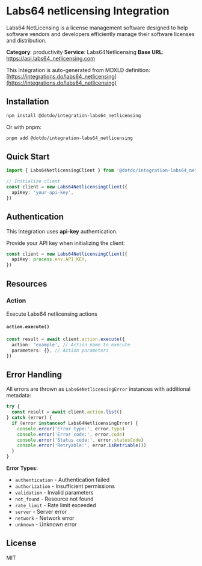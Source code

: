 # Labs64 netlicensing Integration

Labs64 NetLicensing is a license management software designed to help software vendors and developers efficiently manage their software licenses and distribution.

**Category**: productivity
**Service**: Labs64Netlicensing
**Base URL**: https://api.labs64_netlicensing.com

This Integration is auto-generated from MDXLD definition: [https://integrations.do/labs64_netlicensing](https://integrations.do/labs64_netlicensing)

## Installation

```bash
npm install @dotdo/integration-labs64_netlicensing
```

Or with pnpm:

```bash
pnpm add @dotdo/integration-labs64_netlicensing
```

## Quick Start

```typescript
import { Labs64NetlicensingClient } from '@dotdo/integration-labs64_netlicensing'

// Initialize client
const client = new Labs64NetlicensingClient({
  apiKey: 'your-api-key',
})
```

## Authentication

This Integration uses **api-key** authentication.

Provide your API key when initializing the client:

```typescript
const client = new Labs64NetlicensingClient({
  apiKey: process.env.API_KEY,
})
```

## Resources

### Action

Execute Labs64 netlicensing actions

#### `action.execute()`

```typescript
const result = await client.action.execute({
  action: 'example', // Action name to execute
  parameters: {}, // Action parameters
})
```

## Error Handling

All errors are thrown as `Labs64NetlicensingError` instances with additional metadata:

```typescript
try {
  const result = await client.action.list()
} catch (error) {
  if (error instanceof Labs64NetlicensingError) {
    console.error('Error type:', error.type)
    console.error('Error code:', error.code)
    console.error('Status code:', error.statusCode)
    console.error('Retryable:', error.isRetriable())
  }
}
```

**Error Types:**

- `authentication` - Authentication failed
- `authorization` - Insufficient permissions
- `validation` - Invalid parameters
- `not_found` - Resource not found
- `rate_limit` - Rate limit exceeded
- `server` - Server error
- `network` - Network error
- `unknown` - Unknown error

## License

MIT
